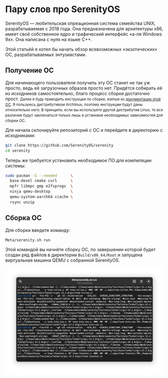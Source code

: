 # Пару слов про SerenityOS

SerenityOS — любительская опреационная система семейства UNIX, разрабатываемая с 2018 года. Она предназначена для архитектуры x86, имеет своё собственное ядро и графический интерфейс «а-ля Windows 9x». Она написана с нуля на языке С++.

Этой статьёй я хотел бы начать обзор всевозможных «экзотических» ОС, разрабатываемых энтузиастами.

## Получение ОС

Для начинающего пользователя получить эту ОС станет не так уж просто, ведь её загрузочных образов просто нет. Придётся собирать её из исходников самостоятельно, благо процесс сборки достаточно прост. <small>Далее я буду приводить инструкции по сборке, взятые из <a href="https://github.com/SerenityOS/serenity/blob/master/Documentation/BuildInstructions.md">документации этой ОС</a>. Я пользуюсь дистрибутивом Archlinux, поэтому инструкции будут даны относительно него. В принципе, если вы используете другой дистрибутив Linux, то все различия будут заключаться только лишь в установке необходимых зависимостей для сборки ОС.</small>

Для начала склонируйте репозиторий с ОС и перейдите в директорию с исходниками:

```bash
git clone https://github.com/SerenityOS/serenity
cd serenity
```

Теперь же требуется установить необходимое ПО для компиляции системы:

```bash
sudo pacman -S --needed      \
  base-devel cmake curl      \
  mpfr libmpc gmp e2fsprogs  \
  ninja qemu-desktop         \
  qemu-system-aarch64 ccache \
  rsync unzip
```

## Сборка ОС

Для сборки введите команду:

```bash
Meta/serenity.sh run
```

Этой командой вы начнёте сборку ОС, по завершении которой будет создан ряд файлов в директории `Build/x86_64/Root` и запущена виртуальная машина QEMU с собранной SerenityOS.

![](pic/build_serenity.png)

